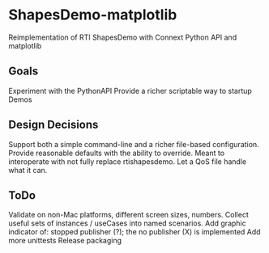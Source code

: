 ShapesDemo-matplotlib
===================
Reimplementation of RTI ShapesDemo with Connext Python API and matplotlib

Goals
-----
  Experiment with the PythonAPI
  Provide a richer scriptable way to startup Demos

Design Decisions
----------------
  Support both a simple command-line and a richer file-based configuration.
  Provide reasonable defaults with the ability to override.
  Meant to interoperate with not fully replace rtishapesdemo.
  Let a QoS file handle what it can.

ToDo
----
  Validate on non-Mac platforms, different screen sizes, numbers.
  Collect useful sets of instances / useCases into named scenarios.
  Add graphic indicator of: stopped publisher (?); the no publisher (X) is implemented
  Add more unittests
  Release packaging
